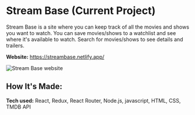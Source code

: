 # Stream Base (Current Project)
Stream Base is a site where you can keep track of all the movies and shows you want to watch. You can save movies/shows to a watchlist and see where it's available to watch. Search for movies/shows to see details and trailers.

**Website:** https://streambase.netlify.app/

![Stream Base website](https://user-images.githubusercontent.com/41929486/180893408-b02b71ae-f092-498a-815f-90059961f3e9.png)

## How It's Made:

**Tech used:** React, Redux, React Router, Node.js, javascript, HTML, CSS, TMDB API

<!-- Here's where you can go to town on how you actually built this thing. Write as much as you can here, it's totally fine if it's not too much just make sure you write *something*. If you don't have too much experience on your resume working on the front end that's totally fine. This is where you can really show off your passion and make up for that ten fold.

## Optimizations
*(optional)*

You don't have to include this section but interviewers *love* that you can not only deliver a final product that looks great but also functions efficiently. Did you write something then refactor it later and the result was 5x faster than the original implementation? Did you cache your assets? Things that you write in this section are **GREAT** to bring up in interviews and you can use this section as reference when studying for technical interviews!

## Lessons Learned:

No matter what your experience level, being an engineer means continuously learning. Every time you build something you always have those *whoa this is awesome* or *fuck yeah I did it!* moments. This is where you should share those moments! Recruiters and interviewers love to see that you're self-aware and passionate about growing.

## Examples:
Take a look at these couple examples that I have in my own portfolio:

**Palettable:** https://github.com/alecortega/palettable

**Twitter Battle:** https://github.com/alecortega/twitter-battle

**Patch Panel:** https://github.com/alecortega/patch-panel
-->

